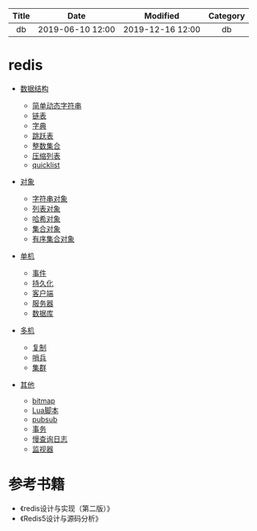 | Title                | Date             | Modified         | Category          |
|:--------------------:|:----------------:|:----------------:|:-----------------:|
| db              | 2019-06-10 12:00 | 2019-12-16 12:00 | db            |


# redis


- [数据结构](./数据结构/README.md)
    - [简单动态字符串](./数据结构/简单动态字符串.md)
    - [链表](./数据结构/链表.md)
    - [字典](./数据结构/字典.md)
    - [跳跃表](./数据结构/跳跃表.md)
    - [整数集合](./数据结构/整数集合.md)
    - [压缩列表](./数据结构/压缩列表.md)
    - [quicklist](./数据结构/quicklist.md)

- [对象](./对象/README.md)
    - [字符串对象](./对象/字符串对象.md)
    - [列表对象](./对象/列表对象.md)
    - [哈希对象](./对象/哈希对象.md)
    - [集合对象](./对象/集合对象.md)
    - [有序集合对象](./对象/有序集合对象.md)


- [单机](./单机/README.md)
    - [事件](./单机/事件.md)
    - [持久化](./单机/持久化.md)
    - [客户端](./单机/客户端.md)
    - [服务器](./单机/服务器.md)
    - [数据库](./单机/数据库.md)



- [多机](./多机/README.md)
    - [复制](./多机/复制.md)
    - [哨兵](./多机/哨兵.md)
    - [集群](./多机/集群.md)


- [其他](./其他/README.md)
    - [bitmap](./其他/bitmap.md)
    - [Lua脚本](./其他/Lua脚本.md)
    - [pubsub](./其他/pubsub.md)
    - [事务](./其他/事务.md)
    - [慢查询日志](./其他/慢查询日志.md)
    - [监视器](./其他/监视器.md)





# 参考书籍
- 《redis设计与实现（第二版）》
- 《Redis5设计与源码分析》